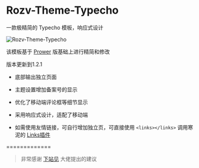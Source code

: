 # Rozv-Theme-Typecho
一款极精简的 Typecho 模板，响应式设计

<img src="http://noisky.qiniudn.com/theme-preview-1.png"  alt="Rozv-Theme-Typecho" />

该模板基于 <a href="https://www.prower.cn/work/2326" target="_blank">Prower</a> 版基础上进行精简和修改

版本更新到1.2.1

- 底部输出独立页面

- 主题设置增加备案号的显示

- 优化了移动端评论框等细节显示

- 采用响应式设计，适配了移动端

- 如需使用友情链接，可自行增加独立页，可直接使用 `<links></links>` 调用寒泥的 <a href="https://github.com/noisky/Links-for-Rozv-Theme" target="_blank">Links插件</a> 

=============

> 非常感谢 <a href="http://www.xiazhanjian.com/" target="_blank">下站见</a> 大佬提出的建议

